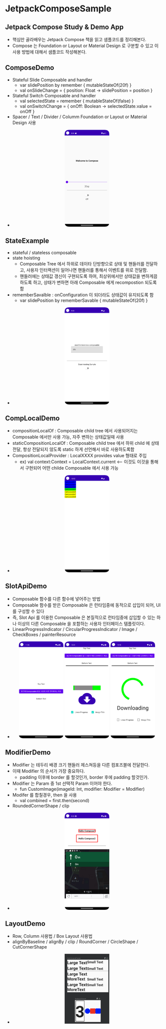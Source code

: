 # JetpackComposeSample
## Jetpack Compose Study &amp; Demo App
- 핵심만 골라배우는 Jetpack Compose 책을 읽고 샘플코드를 정리해본다.
- Compose 는 Foundation or Layout or Material Design 로 구분할 수 있고 이 사용 방법에 대해서 샘플코드 작성해본다.

## ComposeDemo
- Stateful Slide Composable and handler
  - var slidePosition by remember { mutableStateOf(20f) } 
  - val onSlideChange = { position: Float -> slidePosition = position }
- Stateful Switch Composable and handler
  - val selectedState = remember { mutableStateOf(false) } 
  - val onSwitchChange = { onOff: Boolean -> selectedState.value = onOff }
- Spacer / Text / Divider / Columm Foundation or Layout or Material Design 사용
- <p align="center"><img src = "https://github.com/jhanulis7/JetpackComposeSample/blob/main/DemoCompose.png" width="30%" height="30%"></p>

## StateExample
- stateful / stateless composable
- state hoisting 
  - Composable Tree 에서 하위로 데이타 단방향으로 상태 및 핸들러를 전달하고, 사용자 인터랙션이 일어나면 핸들러를 통해서 이벤트를 위로 전달함.
  - 핸들러에는 상태값 갱신이 구현되도록 하여, 최상위에서만 상태값을 변하게끔 하도록 하고, 상태가 변하면 아래 Composable 에게 recompostion 되도록 함
- rememberSavalble : onConfiguration 이 되더라도 상태값이 유지되도록 함
  - var slidePosition by rememberSavable { mutableStateOf(20f) } 
- <p align="center"><img src = "https://github.com/jhanulis7/JetpackComposeSample/blob/main/Hoisting.png" width="30%" height="30%"></p>

## CompLocalDemo
- compositionLocalOf : Composable child tree 에서 사용되어지는 Composable 에서만 사용 가능, 자주 변하는 상태값일때 사용
- staticCompositionLocalOf : Composable child tree 에서 하위 child 에 상태 전달, 항상 전달되지 않도록 static 하게 선언해서 바로 사용하도록함
- CompositionLocalProvider : LocalXXXX provides value 형태로 주입
  - ex) val context:Context = LocalContext.current  <-- 이것도 이것을 통해서 구현되어 어떤 childe Composable 에서 사용 가능
- <p align="center"><img src = "https://github.com/jhanulis7/JetpackComposeSample/blob/main/CompLocal.png" width="30%" height="30%"></p>

## SlotApiDemo
- Composable 함수를 다른 함수에 넣어주는 방법
- Composable 함수를 받은 Composable 은 런타임중에 동적으로 삽입이 되어, UI 를 구성할 수 있다
- 즉, Slot Api 를 이용한 Composable 은 본질적으로 런타임중에 삽입할 수 있는 하나 이상의 다른 Composable 을 포함하는 사용자 인터페이스 템플릿이다.
- LinearProgressIndicator / CircularProgressIndicator / Image / CheckBoxes / painterResource
- <p align="center"><img src = "https://github.com/jhanulis7/JetpackComposeSample/blob/main/SlotApi.png" width="30%" height="30%">
  <img src = "https://github.com/jhanulis7/JetpackComposeSample/blob/main/SlotApi2.png" width="30%" height="30%">
  <img src = "https://github.com/jhanulis7/JetpackComposeSample/blob/main/SlotApi3.png" width="30%" height="30%"></p>

## ModifierDemo
- Modifier 는 테두리 배경 크기 핸들러 제스쳐등을 다른 컴포즈블에 전달한다.
- 이때 Modifier 의 순서가 가장 중요하다.
  - padding 이후에 border 를 할것인가, border 후에 padding 할것인가.
- Modifier 는 Param 중 1st 선택적 Param 이어야 한다.
  - fun CustomImage(imageId: Int, modifier: Modifier = Modifier)
- Modifer 를 합칠경우, then 을 사용
  - val combined = first.then(second)  
- RoundedCornerShape / clip
- <p align="center"><img src = "https://github.com/jhanulis7/JetpackComposeSample/blob/main/Modifier.png" width="30%" height="30%"></p>

## LayoutDemo
- Row, Column 사용법 / Box Layout 사용법
- alignByBaseline / alignBy / clip / RoundCorner / CircleShape / CutCornerShape
- <p align="center"><img src = "https://github.com/jhanulis7/JetpackComposeSample/blob/main/Layout.png" width="30%" height="30%"></p>

